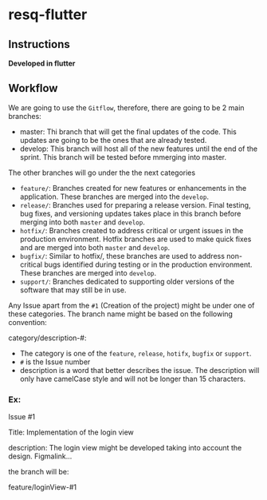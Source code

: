 # resq-flutter
## Instructions

**Developed in flutter**


## Workflow
We are going to use the `Gitflow`, therefore, there are going to be 2 main branches:
* master: Thi branch that will get the final updates of the code. This updates are going to be the ones that are already tested.
* develop: This branch will host all of the new features until the end of the sprint. This branch will be tested before mmerging into master.

The other branches will go under the the next categories
* `feature/`: Branches created for new features or enhancements in the application. These branches are merged into the `develop`.
* `release/`: Branches used for preparing a release version. Final testing, bug fixes, and versioning updates takes place in this branch before merging into both `master` and `develop`.
* `hotfix/`: Branches created to address critical or urgent issues in the production environment. Hotfix branches are used to make quick fixes and are merged into both `master` and `develop`.
* `bugfix/`: Similar to hotfix/, these branches are used to address non-critical bugs identified during testing or in the production environment. These branches are merged into `develop`.
* `support/`: Branches dedicated to supporting older versions of the software that may still be in use.

Any Issue apart from the `#1` (Creation of the project) might be under one of these categories. The branch name might be based on the following convention:

category/description-#:
* The category is one of the `feature`, `release`, `hotifx`, `bugfix` or `support`.
* `#` is the Issue number
* description is a word that better describes the issue. The description will only have camelCase style and will not be longer than 15 characters.

### Ex:
Issue #1

Title: Implementation of the login view

description: The login view might be developed taking into account the design. Figmalink...

the branch will be:

feature/loginView-#1
